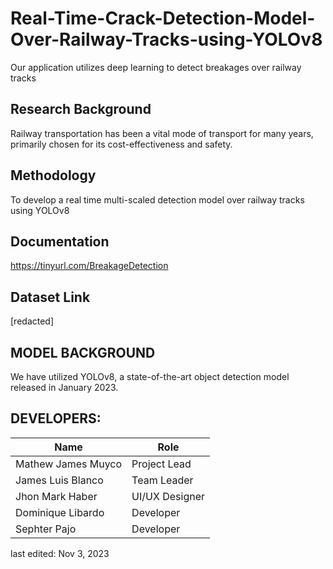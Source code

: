 # Real-Time-Crack-Detection-Model-Over-Railway-Tracks-using-YOLOv8
Our application utilizes deep learning to detect breakages over railway tracks

## Research Background 
Railway transportation has been a vital mode of transport for many years, primarily chosen for its cost-effectiveness and safety.

## Methodology
To develop a real time multi-scaled detection model over railway tracks using YOLOv8

## Documentation
https://tinyurl.com/BreakageDetection

## Dataset Link
[redacted]

## MODEL BACKGROUND
We have utilized YOLOv8, a state-of-the-art object detection model released in January 2023.

## DEVELOPERS:
| Name  | Role |
| ------------- | ------------- |
| Mathew James Muyco  | Project Lead |
| James Luis Blanco  | Team Leader |
| Jhon Mark Haber  | UI/UX Designer |
| Dominique Libardo  | Developer |
| Sephter Pajo  | Developer |

last edited: Nov 3, 2023

